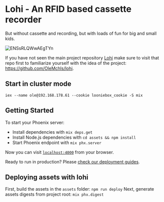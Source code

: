 # Lohi - An RFID based cassette recorder
But without cassette and recording, but with loads of fun for big and small kids.

![ENSsRLQWwAEgTYn](https://user-images.githubusercontent.com/584259/71844899-2f4c2080-3095-11ea-818f-5480b69579f9.jpeg)

If you have not seen the main project repository [Lohi](https://github.com/OleMchls/lohi) make sure to visit that repo first to familiarize yourself with the idea of the project: https://github.com/OleMchls/lohi.

## Start in cluster mode

```
iex --name ole@192.168.178.61 --cookie looniebox_cookie -S mix
```

## Getting Started
To start your Phoenix server:

  * Install dependencies with `mix deps.get`
  * Install Node.js dependencies with `cd assets && npm install`
  * Start Phoenix endpoint with `mix phx.server`

Now you can visit [`localhost:4000`](http://localhost:4000) from your browser.

Ready to run in production? Please [check our deployment guides](https://hexdocs.pm/phoenix/deployment.html).

## Deploying assets with lohi
First, build the assets in the `assets` folder: `npm run deploy`
Next, generate assets digests from project root: `mix phx.digest`
